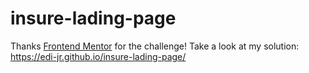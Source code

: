 # insure-lading-page

Thanks [Frontend Mentor](https://www.frontendmentor.io/) for the challenge! Take a look at my solution:
https://edi-jr.github.io/insure-lading-page/